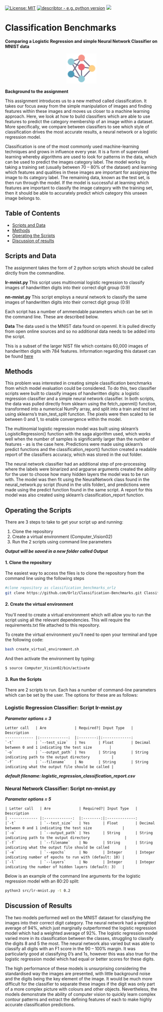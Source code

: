 
[![License: MIT](https://img.shields.io/badge/License-MIT-yellow.svg)](https://opensource.org/licenses/MIT)  [![describtor - e.g. python version](https://img.shields.io/badge/Python%20Version->=3.6-blue)](www.desired_reference.com)   ![](https://img.shields.io/badge/Software%20Mac->=10.14-pink)

# Classification Benchmarks

**Comparing a Logistic Regression and simple Neural Network Classifier on MNIST data**



<div align="center"><img src="https://github.com/Orlz/CDS_Visual_Analytics/blob/main/Portfolio/neural.png" width="100" height="100"/></div>




__Background to the assignment__

This assignment introduces us to a new method called classification. It takes our focus away from the simple manipulation of images and finding features within these images and moves us closer to a machine learning approach. Here, we look at how to build classifiers which are able to use features to predict the category membership of an image within a dataset. More specifically, we compare between classifiers to see which style of classification drives the most accurate results, a neural network or a logistic regression model. 


Classification is one of the most commonly used machine-learning techniques and grows in influence every year. It is a form of supervised learning whereby algorithms are used to look for patterns in the data, which can be used to predict the images category label. The model works by taking a training set (usually between 70 – 80% of the dataset) and learning which features and qualities in these images are important for assigning the image to its category label. The remaining data, known as the test set, is then run through the model. If the model is successful at learning which features are important to classify the image category with the training set, then it should be able to accurately predict which category this unseen image belongs to.

## Table of Contents 

- [Scripts and Data](#Scripts)
- [Methods](#Methods)
- [Operating the Scripts](#Operating)
- [Discussion of results](#Discussion)




## Scripts and Data


The assignment takes the form of 2 python scripts which should be called dirctly from the commandline. 


**lr-mnist.py**  This script uses multinomial logistic regression to classify images of handwritten digits into their correct digit group (0:9)



**nn-mnist.py**  This script employs a neural network to classify the same images of handwritten digits into their correct digit group (0:9)


Each script has a number of ammendable parameters which can be set in the command line. These are described below. 



__Data__ 
The data used is the MNIST data found on openml. It is pulled directly from open online sources and so no additional data needs to be added into the script.


This is a subset of the larger NIST file which contains 60,000 images of handwritten digits with 784 features. 
Information regarding this dataset can be found [here](https://www.openml.org/d/554)




## Methods


This problem was interested in creating simple classification benchmarks from which model evaluation could be considered. To do this, two classifier scripts were built to classify images of handwritten digits: a logistic regression classifier and a simple neural network classifier. In both scripts, the data was pulled directly from sklearn using the fetch_openml() function, transformed into a numerical NumPy array, and split into a train and test set using  sklearns’s train_test_split function. The pixels were then scaled to lie between 0 and 1, to enable convergence within the model. 


The multinomial logistic regression model was built using sklearn’s LogisticRegression() function with the saga algorithm used, which works well when the number of samples is significantly larger than the number of features - as is the case here. Predictions were made using sklearn’s predict functions and the classification_report() function created a readable report of the classifiers accuracy, which was stored in the out folder. 


The neural network classifier had an additional step of pre-processing where the labels were binarized and argparse arguments created the ability for the user to choose how many hidden layers the model was to be run with. The model was then fit using the NeuralNetwork class found in the neural_network.py script (found in the utils folder), and predictions were made using the predict function found in the same script. A report for this model was also created using sklearn’s classification_report function. 



## Operating the Scripts


There are 3 steps to take to get your script up and running:
1. Clone the repository 
2. Create a virtual environment (Computer_Vision02) 
3. Run the 2 scripts using command line parameters


___Output will be saved in a new folder called Output___


#### 1. Clone the repository

The easiest way to access the files is to clone the repository from the command line using the following steps 

```bash
#clone repository as classification_benchmarks_orlz
git clone https://github.com/Orlz/Classification-Benchmarks.git Classification_benchmarks

```


#### 2. Create the virtual environment

You'll need to create a virtual environment which will allow you to run the script using all the relevant dependencies. This will require the requirements.txt file attached to this repository. 


To create the virtual environment you'll need to open your terminal and type the following code: 


```bash
bash create_virtual_environment.sh
```
And then activate the environment by typing: 
```bash
$ source Computer_Vision02/bin/activate
```


#### 3. Run the Scripts


There are 2 scripts to run. Each has a number of command-line parameters which can be set by the user. The options for these are as follows: 




### Logistic Regression Classifier: Script lr-mnist.py


___Parameter options = 3___


```
Letter call   | Are             | Required?| Input Type   | Description
------------- |:-------------:  |:--------:|:-------------:
`-t`          | `--test_size`   | Yes      | Float        | Decimal between 0 and 1 indicating the test size        |
`-o`          | `--output_path` | Yes      | String       | String indicating path to the output directory          |
`-f`          | `--filename`    | No       | String       | String indicating what the output file should be called |
```


___default filename: logistic_regression_classification_report.csv___




### Neural Network Classifier: Script nn-mnist.py


___Parameter options = 5___

```
| Letter call   | Are             | Required?| Input Type   | Description
| ------------- |:-------------:  |:--------:|:-------------:
|`-t`           | `--test_size`   | Yes      | Float        | Decimal between 0 and 1 indicating the test size              |
|`-o`           | `--output_path` | Yes      | String       | String indicating path to the output directory                |
|`-f`           | `--filename`    | No       | String       | String indicating what the output file should be called       |
|`-e`           | `--epochs`      | No       | Integer      | Integer indicating number of epochs to run with (default: 10) |
|`-l`           | `--layers`      | No       | Integer      | Integer indicating the number of hidden layers (default: 3)   |
```


Below is an example of the command line arguments for the logistic regression model with an 80:20 split: 


```bash
python3 src/lr-mnist.py -t 0.2 
```


## Discussion of Results 


The two models performed well on the MNIST dataset for classifying the images into their correct digit category. The neural network had a weighted average of 94%, which just marginally outperformed the logistic regression model which had a weighted average of 92%. The logistic regression model varied more in its classification between the classes, struggling to classify the digits 8 and 5 the most. The neural network also varied but was able to classify all digits with an F1 score in the 90 – 100% margin. It was particularly good at classifying 0’s and 1s, however this was also true for the logistic regression model which had equal or better scores for these digits. 


The high performance of these models is unsurprising considering the standardised way the images are presented, with little background noise and the digits being the key element of the image. It would be much more difficult for the classifier to separate these images if the digit was only part of a more complex picture with colours and other objects. Nevertheless, the models demonstrate the ability of computer vision to quickly learn complex contour patterns and extract the defining features of each to make highly accurate classification predictions. 




